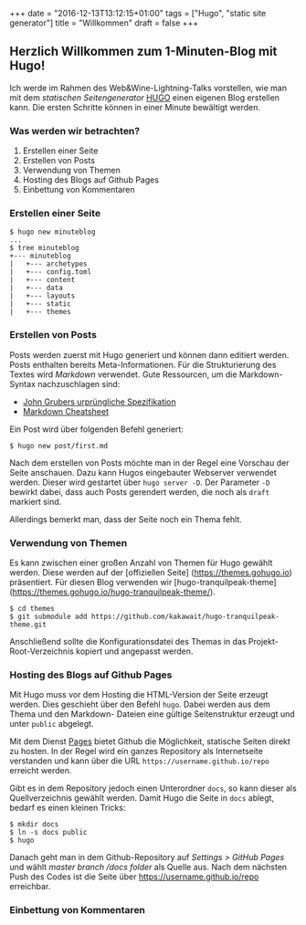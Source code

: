 +++
date = "2016-12-13T13:12:15+01:00"
tags = ["Hugo", "static site generator"]
title = "Willkommen"
draft = false
+++

## Herzlich Willkommen zum 1-Minuten-Blog mit Hugo!

Ich werde im Rahmen des Web&Wine-Lightning-Talks vorstellen, wie man mit dem *statischen Seitengenerator*
[HUGO](https://gohugo.io/) einen eigenen Blog erstellen kann. Die ersten Schritte können in einer Minute bewältigt werden.

<!--more-->

### Was werden wir betrachten?

1. Erstellen einer Seite
1. Erstellen von Posts
1. Verwendung von Themen
1. Hosting des Blogs auf Github Pages
1. Einbettung von Kommentaren

### Erstellen einer Seite

```
$ hugo new minuteblog
...
$ tree minuteblog
+--- minuteblog
|   +--- archetypes
|   +--- config.toml
|   +--- content
|   +--- data
|   +--- layouts
|   +--- static
|   +--- themes
```

### Erstellen von Posts

Posts werden zuerst mit Hugo generiert und können dann editiert werden. Posts enthalten bereits Meta-Informationen.
Für die Strukturierung des Textes wird *Markdown* verwendet. Gute Ressourcen, um die Markdown-Syntax nachzuschlagen sind:

- [John Grubers urprüngliche Spezifikation](https://daringfireball.net/projects/markdown/)
- [Markdown Cheatsheet](https://github.com/adam-p/markdown-here/wiki/Markdown-Cheatsheet)

Ein Post wird über folgenden Befehl generiert:

```
$ hugo new post/first.md
```

Nach dem erstellen von Posts möchte man in der Regel eine Vorschau der Seite anschauen. Dazu kann Hugos eingebauter Webserver
verwendet werden. Dieser wird gestartet über `hugo server -D`. Der Parameter `-D` bewirkt dabei, dass auch Posts gerendert
werden, die noch als `draft` markiert sind.

Allerdings bemerkt man, dass der Seite noch ein Thema fehlt.

### Verwendung von Themen

Es kann zwischen einer großen Anzahl von Themen für Hugo gewählt werden. Diese werden auf der [offiziellen Seite]
(https://themes.gohugo.io) präsentiert. Für diesen Blog verwenden wir [hugo-tranquilpeak-theme]
(https://themes.gohugo.io/hugo-tranquilpeak-theme/).

```
$ cd themes
$ git submodule add https://github.com/kakawait/hugo-tranquilpeak-theme.git
```

Anschließend sollte die Konfigurationsdatei des Themas in das Projekt-Root-Verzeichnis kopiert und angepasst werden.

### Hosting des Blogs auf Github Pages

Mit Hugo muss vor dem Hosting die HTML-Version der Seite erzeugt werden. Dies
geschieht über den Befehl `hugo`. Dabei werden aus dem Thema und den Markdown-
Dateien eine gültige Seitenstruktur erzeugt und unter `public` abgelegt.

Mit dem Dienst [Pages](https://pages.github.com/) bietet Github die Möglichkeit,
statische Seiten direkt zu hosten. In der Regel wird ein ganzes Repository als
Internetseite verstanden und kann über die URL `https://username.github.io/repo`
erreicht werden.

Gibt es in dem Repository jedoch einen Unterordner `docs`, so kann dieser als
Quellverzeichnis gewählt werden. Damit Hugo die Seite in `docs` ablegt,
bedarf es einen kleinen Tricks:

```
$ mkdir docs
$ ln -s docs public
$ hugo
```

Danach geht man in dem Github-Repository auf *Settings > GitHub Pages* und wählt
*master branch /docs folder* als Quelle aus. Nach dem nächsten Push des Codes ist
die Seite über <https://username.github.io/repo> erreichbar.

### Einbettung von Kommentaren
